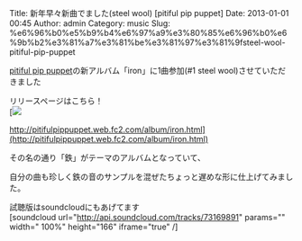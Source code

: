 Title: 新年早々新曲でました(steel wool) [pitiful pip puppet]
Date: 2013-01-01 00:45
Author: admin
Category: music
Slug: %e6%96%b0%e5%b9%b4%e6%97%a9%e3%80%85%e6%96%b0%e6%9b%b2%e3%81%a7%e3%81%be%e3%81%97%e3%81%9fsteel-wool-pitiful-pip-puppet

[pitiful pip
puppet](http://pitifulpippuppet.web.fc2.com)の新アルバム「iron」に1曲参加(\#1
steel wool)させていただきました

リリースページはこちら！  
[![](http://pitifulpippuppet.web.fc2.com/pic/IRON400.gif)  

http://pitifulpippuppet.web.fc2.com/album/iron.html](http://pitifulpippuppet.web.fc2.com/album/iron.html)

その名の通り「鉄」がテーマのアルバムとなっていて、  

自分の曲も珍しく鉄の音のサンプルを混ぜたちょっと遅めな形に仕上げてみました。

試聴版はsoundcloudにもあげてます  
[soundcloud url="http://api.soundcloud.com/tracks/73169891" params=""
width=" 100%" height="166" iframe="true" /]
